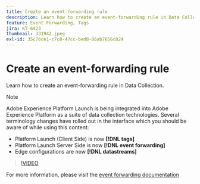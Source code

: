```yaml
---
title: Create an event-forwarding rule
description: Learn how to create an event-forwarding rule in Data Collection.
feature: Event Forwarding, Tags
jira: KT-6423
thumbnail: 331942.jpeg
exl-id: 35c76ce1-c7c0-47cc-bed8-86ab7656c824
---
```

# Create an event-forwarding rule

Learn how to create an event-forwarding rule in Data Collection.

>[!NOTE]
>
>Adobe Experience Platform Launch is being integrated into Adobe Experience Platform as a suite of data collection technologies. Several terminology changes have rolled out in the interface which you should be aware of while using this content:
>
> * Platform Launch (Client Side) is now **[!DNL tags]** 
> * Platform Launch Server Side is now **[!DNL event forwarding]** 
> * Edge configurations are now **[!DNL datastreams]**

>[!VIDEO](https://video.tv.adobe.com/v/331942?quality=12&learn=on)

For more information, please visit the [event forwarding documentation](https://experienceleague.adobe.com/docs/experience-platform/tags/event-forwarding/overview.html)